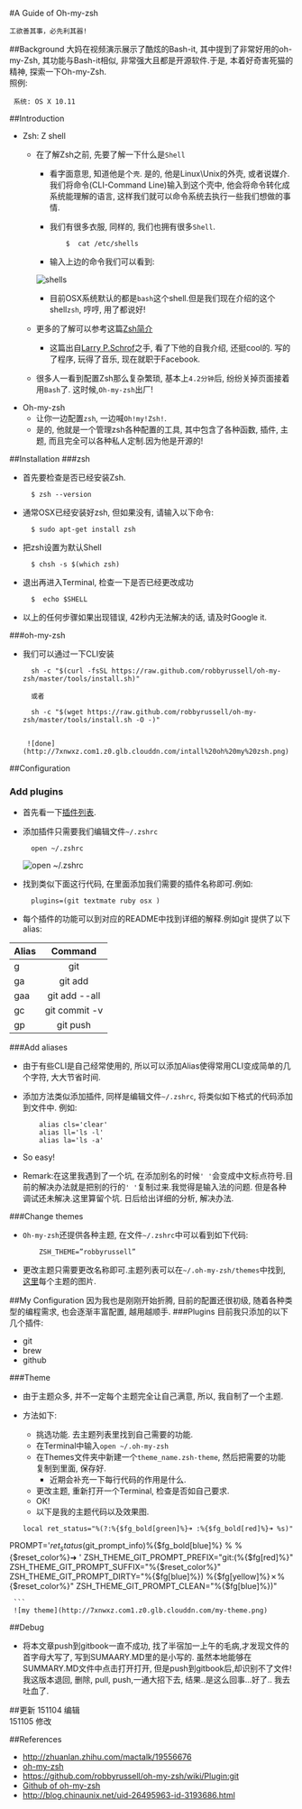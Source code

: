 #A Guide of Oh-my-zsh

    工欲善其事，必先利其器!

##Background
大妈在视频演示展示了酷炫的Bash-it, 其中提到了非常好用的oh-my-Zsh, 其功能与Bash-it相似, 非常强大且都是开源软件.于是, 本着好奇害死猫的精神, 探索一下Oh-my-Zsh.  
照例:

     系统: OS X 10.11

##Introduction
- Zsh: Z shell
   - 在了解Zsh之前, 先要了解一下什么是`Shell`
      - 看字面意思, 知道他是个`壳`. 是的, 他是Linux\Unix的外壳, 或者说媒介. 我们将命令(CLI-Command Line)输入到这个壳中, 他会将命令转化成系统能理解的语言, 这样我们就可以命令系统去执行一些我们想做的事情.
      - 我们有很多衣服, 同样的, 我们也拥有很多`Shell`.
      
                $  cat /etc/shells 
      - 输入上边的命令我们可以看到:
      
      ![shells](http://7xnwxz.com1.z0.glb.clouddn.com/%20cat%20%3Aetc%3Ashells.png)
      
      - 目前OSX系统默认的都是`bash`这个shell.但是我们现在介绍的这个shell`zsh`, 哼哼, 用了都说好!
   - 更多的了解可以参考这篇[Zsh简介](https://www-s.acm.illinois.edu/workshops/zsh/toc.html)
      - 这篇出自[Larry P.Schrof](http://www.schrof.net/)之手, 看了下他的自我介绍, 还挺cool的. 写的了程序, 玩得了音乐, 现在就职于Facebook.
   - 很多人一看到配置Zsh那么复杂繁琐, 基本上`4.2分钟`后, 纷纷关掉页面接着用`Bash`了. 这时候,`Oh-my-zsh`出厂!
- Oh-my-zsh
     - 让你一边配置`zsh`, 一边喊`Oh!my!Zsh!`.
     - 是的, 他就是一个管理zsh各种配置的工具, 其中包含了各种函数, 插件, 主题, 而且完全可以各种私人定制.因为他是开源的!
     

##Installation
###zsh
- 首先要检查是否已经安装Zsh.
           
        $ zsh --version
        
- 通常OSX已经安装好zsh, 但如果没有, 请输入以下命令:

        $ sudo apt-get install zsh
        
- 把zsh设置为默认Shell
        
        $ chsh -s $(which zsh)
        
- 退出再进入Terminal, 检查一下是否已经更改成功
       
        $  echo $SHELL
        
- 以上的任何步骤如果出现错误, 42秒内无法解决的话, 请及时Google it.

###oh-my-zsh
- 我们可以通过一下CLI安装
   
        sh -c "$(curl -fsSL https://raw.github.com/robbyrussell/oh-my-zsh/master/tools/install.sh)"
        
        或者
        
        sh -c "$(wget https://raw.github.com/robbyrussell/oh-my-zsh/master/tools/install.sh -O -)"
        
        
       ![done](http://7xnwxz.com1.z0.glb.clouddn.com/intall%20oh%20my%20zsh.png)

##Configuration

### Add plugins 
- 首先看一下[插件列表](https://github.com/robbyrussell/oh-my-zsh/tree/master/plugins).
- 添加插件只需要我们编辑文件`~/.zshrc`

        open ~/.zshrc
        
     ![open ~/.zshrc](http://7xnwxz.com1.z0.glb.clouddn.com/~%3A.zshrc.png)
        
- 找到类似下面这行代码, 在里面添加我们需要的插件名称即可.例如:


        plugins=(git textmate ruby osx ) 
        
- 每个插件的功能可以到对应的README中找到详细的解释.例如git 提供了以下alias:

|Alias	|Command|
|------|:-----:|
|g     |git  |
|ga	   |git add|
|gaa	|git add --all|
|gc	   |git commit -v
|gp	    |git push|

###Add aliases
- 由于有些CLI是自己经常使用的, 所以可以添加Alias使得常用CLI变成简单的几个字符, 大大节省时间.
- 添加方法类似添加插件, 同样是编辑文件`~/.zshrc`, 将类似如下格式的代码添加到文件中. 例如:

          alias cls='clear'
          alias ll='ls -l'
          alias la='ls -a'

- So easy!
- Remark:在这里我遇到了一个坑, 在添加别名的时候`' '`会变成中文标点符号.目前的解决办法就是把别的行的`' '`复制过来.我觉得是输入法的问题. 但是各种调试还未解决.这里算留个坑. 日后给出详细的分析, 解决办法.

###Change themes
- `Oh-my-zsh`还提供各种主题, 在文件`~/.zshrc`中可以看到如下代码:
    
          ZSH_THEME=”robbyrussell”
          
- 更改主题只需要更改名称即可.主题列表可以在`~/.oh-my-zsh/themes`中找到, [这里](https://github.com/robbyrussell/oh-my-zsh/wiki/themes)每个主题的图片.

##My Configuration
因为我也是刚刚开始折腾, 目前的配置还很初级, 随着各种类型的编程需求, 也会逐渐丰富配置, 越用越顺手.
###Plugins
目前我只添加的以下几个插件:
- git 
- brew
- github

###Theme
- 由于主题众多, 并不一定每个主题完全让自己满意, 所以, 我自制了一个主题.
- 方法如下:
     - 挑选功能. 去主题列表里找到自己需要的功能.
     - 在Terminal中输入`open ~/.oh-my-zsh`
     - 在Themes文件夹中新建一个`theme_name.zsh-theme`, 然后把需要的功能复制到里面, 保存好.
         - 近期会补充一下每行代码的作用是什么. 
     - 更改主题, 重新打开一个Terminal, 检查是否如自己要求.
     - OK!
     - 以下是我的主题代码以及效果图.
     
     ```
     local ret_status="%(?:%{$fg_bold[green]%}➜ :%{$fg_bold[red]%}➜ %s)"
PROMPT='${ret_status}%{$fg_bold[green]%}%p %{$fg[cyan]%}%d %{$fg_bold[blue]%}$(git_prompt_info)%{$fg_bold[blue]%} % %{$reset_color%}➜ '
ZSH_THEME_GIT_PROMPT_PREFIX="git:(%{$fg[red]%}"
ZSH_THEME_GIT_PROMPT_SUFFIX="%{$reset_color%}"
ZSH_THEME_GIT_PROMPT_DIRTY="%{$fg[blue]%}) %{$fg[yellow]%}✗%{$reset_color%}"
ZSH_THEME_GIT_PROMPT_CLEAN="%{$fg[blue]%})"

     ```
     ![my theme](http://7xnwxz.com1.z0.glb.clouddn.com/my-theme.png)

##Debug
- 将本文章push到gitbook一直不成功, 找了半宿加一上午的毛病,才发现文件的首字母大写了, 写到SUMAARY.MD里的是小写的. 虽然本地能够在SUMMARY.MD文件中点击打开打开, 但是push到gitbook后,却识别不了文件! 我这版本退回, 删除, pull, push,一通大招下去, 结果..是这么回事...好了.. 我去吐血了.

##更新
151104  编辑  
151105  修改   


##References
- <http://zhuanlan.zhihu.com/mactalk/19556676>
- [oh-my-zsh](http://ohmyz.sh/)
- <https://github.com/robbyrussell/oh-my-zsh/wiki/Plugin:git>
- [Github of oh-my-zsh](https://github.com/robbyrussell/oh-my-zsh)
- <http://blog.chinaunix.net/uid-26495963-id-3193686.html>


